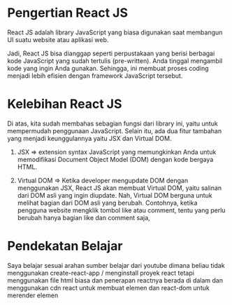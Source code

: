# Pengertian React JS

React JS adalah library JavaScript yang biasa digunakan saat membangun UI suatu website atau aplikasi web. 

Jadi, React JS bisa dianggap seperti perpustakaan yang berisi berbagai kode JavaScript yang sudah tertulis (pre-written). Anda tinggal mengambil kode yang ingin Anda gunakan. Sehingga, ini membuat proses coding menjadi lebih efisien dengan framework JavaScript tersebut.

# Kelebihan React JS

Di atas, kita sudah membahas sebagian fungsi dari library ini, yaitu untuk mempermudah penggunaan JavaScript. Selain itu, ada dua fitur tambahan yang menjadi keunggulannya yaitu JSX dan Virtual DOM. 

1. JSX => extension syntax JavaScript yang memungkinkan Anda untuk memodifikasi Document Object Model (DOM) dengan kode bergaya HTML. 

2. Virtual DOM => Ketika developer mengupdate DOM dengan menggunakan JSX, React JS akan membuat Virtual DOM, yaitu salinan dari DOM asli yang ingin diupdate. Nah, Virtual DOM berguna untuk melihat bagian dari DOM asli yang berubah. Contohnya, ketika pengguna website mengklik tombol like atau comment, tentu yang perlu berubah hanya bagian like dan comment saja,

# Pendekatan Belajar

Saya belajar sesuai arahan sumber belajar dari youtube dimana beliau tidak menggunakan create-react-app / menginstall proyek react tetapi menggunakan file html biasa dan penerapan reactnya berada di dalam <script></script> dan menggunakan cdn react untuk membuat elemen dan react-dom untuk merender elemen